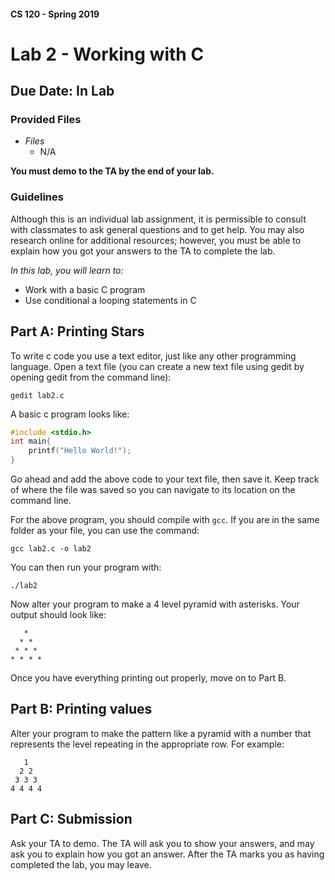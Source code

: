 #### CS 120 - Spring 2019
# Lab 2 - Working with C
## Due Date: In Lab

### Provided Files
* _Files_
    * N/A

**You must demo to the TA by the end of your lab.**

### Guidelines

Although this is an individual lab assignment, it is permissible to consult with classmates to ask general questions and to get help. You may also research online for additional resources; however, you must be able to explain how you got your answers to the TA to complete the lab.


_In this lab, you will learn to:_

* Work with a basic C program
* Use conditional a looping statements in C


## Part A: Printing Stars

To write c code you use a text editor, just like any other programming language. Open a text file (you can create a new text file using gedit by opening gedit from the command line):
```shell
gedit lab2.c
```

A basic c program looks like:
```c
#include <stdio.h>
int main{
    printf("Hello World!");
}
```
Go ahead and add the above code to your text file, then save it. Keep track of where the file was saved so you can navigate to its location on the command line.

For the above program, you should compile with `gcc`. If you are in the same folder as your file, you can use the command:
```shell
gcc lab2.c -o lab2
```
You can then run your program with:
```shell
./lab2
```
Now alter your program to make a 4 level pyramid with asterisks. Your output should look like:
```shell
   *
  * *
 * * *
* * * *
```
Once you have everything printing out properly, move on to Part B.

## Part B: Printing values

Alter your program to make the pattern like a pyramid with a number that represents the level repeating in the appropriate row. For example:
```shell
   1
  2 2
 3 3 3
4 4 4 4
```
## Part C: Submission

Ask your TA to demo. The TA will ask you to show your answers, and may ask you to explain how you got an answer. After the TA marks you as having completed the lab, you may leave.
